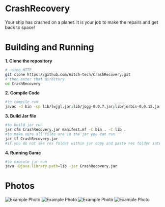 # CrashRecovery
Your ship has crashed on a planet. It is your job to make the repairs and get back to space!

# Building and Running 

**1. Clone the repository**
```bash 
# using HTTP 
git clone https://github.com/nitch-tech/CrashRecovery.git
# then enter that directory 
cd CrashRecovery
```

**2. Compile Code** 
```bash
#to compile run 
javac -d bin -cp lib/lwjgl.jar;lib/jogg-0.0.7.jar;lib/jorbis-0.0.15.jar;lib/slick.jar src/crashRecovery/main/*.java
```
**3. Build Jar file**
```bash
#to build jar run
jar cfm CrashRecovery.jar manifest.mf -C bin . -C lib .
#to make sure all files are in the jar you can run 
jar tf CrashRecovery.jar
#if you do not see res folder within jar copy and paste res folder into bin and rebuild jar
```
**4. Running Game**
```bash
#to execute jar run
java -Djava.library.path=lib -jar CrashRecovery.jar
```



# Photos
![Example Photo](https://github.com/nitch-tech/CrashRecovery/blob/master/photos/CrashRecoverySnaps.PNG)
![Example Photo](https://github.com/nitch-tech/CrashRecovery/blob/master/photos/Cras.PNG)
![Example Photo](https://github.com/nitch-tech/CrashRecovery/blob/master/photos/CRASH.PNG)
![Example Photo](https://github.com/nitch-tech/CrashRecovery/blob/master/photos/wAVE.PNG)
